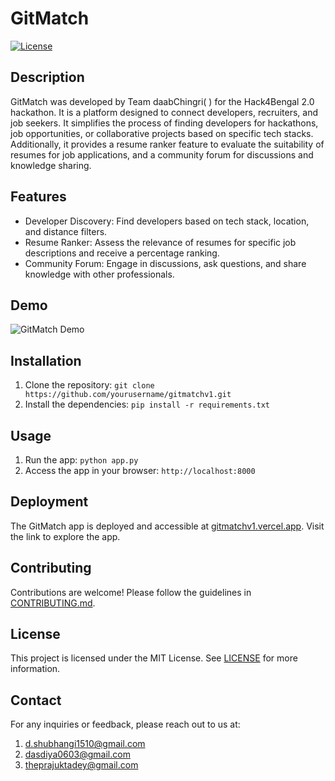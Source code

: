 # GitMatch

[![License](https://img.shields.io/badge/License-MIT-blue.svg)](https://opensource.org/licenses/MIT)

## Description

GitMatch was developed by Team daabChingri( ) for the Hack4Bengal 2.0 hackathon. It is a platform designed to connect developers, recruiters, and job seekers. It simplifies the process of finding developers for hackathons, job opportunities, or collaborative projects based on specific tech stacks. Additionally, it provides a resume ranker feature to evaluate the suitability of resumes for job applications, and a community forum for discussions and knowledge sharing.

## Features

- Developer Discovery: Find developers based on tech stack, location, and distance filters.
- Resume Ranker: Assess the relevance of resumes for specific job descriptions and receive a percentage ranking.
- Community Forum: Engage in discussions, ask questions, and share knowledge with other professionals.

## Demo

![GitMatch Demo](demo.gif)

## Installation

1. Clone the repository: `git clone https://github.com/yourusername/gitmatchv1.git`
2. Install the dependencies: `pip install -r requirements.txt`

## Usage

1. Run the app: `python app.py`
2. Access the app in your browser: `http://localhost:8000`

## Deployment

The GitMatch app is deployed and accessible at [gitmatchv1.vercel.app](https://gitmatchv1.vercel.app/). Visit the link to explore the app.

## Contributing

Contributions are welcome! Please follow the guidelines in [CONTRIBUTING.md](CONTRIBUTING.md).

## License

This project is licensed under the MIT License. See [LICENSE](LICENSE) for more information.

## Contact

For any inquiries or feedback, please reach out to us at:
1. [d.shubhangi1510@gmail.com](mailto:d.shubhangi1510@gmail.com)
2. [dasdiya0603@gmail.com](mailto:dasdiya0603@gmail.com)
3. [theprajuktadey@gmail.com](mailto:theprajuktadeygmail.com)
